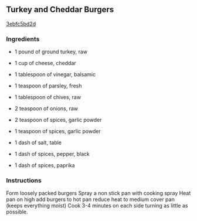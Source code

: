 ## Turkey and Cheddar Burgers

[3ebfc5bd2d](http://www.food.com/recipe/turkey-and-cheddar-burgers-220763)

### Ingredients

 - 1 pound of ground turkey, raw

 - 1 cup of cheese, cheddar

 - 1 tablespoon of vinegar, balsamic

 - 1 teaspoon of parsley, fresh

 - 1 tablespoon of chives, raw

 - 2 teaspoon of onions, raw

 - 2 teaspoon of spices, garlic powder

 - 1 teaspoon of spices, garlic powder

 - 1 dash of salt, table

 - 1 dash of spices, pepper, black

 - 1 dash of spices, paprika

### Instructions

Form loosely packed burgers Spray a non stick pan with cooking spray Heat pan on high add burgers to hot pan reduce heat to medium cover pan (keeps everything moist) Cook 3-4 minutes on each side turning as little as possible.